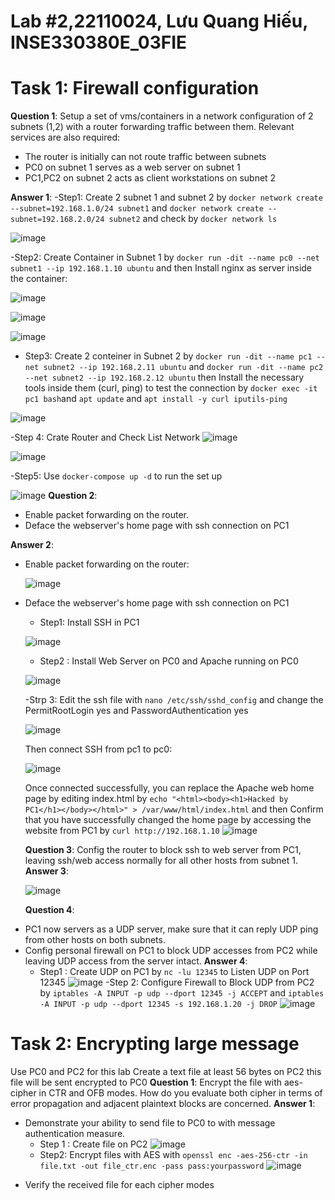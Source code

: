 # Lab #2,22110024, Lưu Quang Hiếu, INSE330380E_03FIE
# Task 1: Firewall configuration 
**Question 1**:
Setup a set of vms/containers in a network configuration of 2 subnets (1,2) with a router forwarding traffic between them. Relevant services are also required:
- The router is initially can not route traffic between subnets
- PC0 on subnet 1 serves as a web server on subnet 1
- PC1,PC2 on subnet 2 acts as client workstations on subnet 2

**Answer 1**:
-Step1: Create 2 subnet 1 and subnet 2 by `docker network create --subnet=192.168.1.0/24 subnet1` and `docker network create --subnet=192.168.2.0/24 subnet2` and check by `docker network ls` 

![image](https://github.com/user-attachments/assets/9748993d-b64c-4487-b5d4-8b7e4efa22b7)

-Step2: Create Container in Subnet 1 by `docker run -dit --name pc0 --net subnet1 --ip 192.168.1.10 ubuntu` and then Install nginx as server inside the container:

![image](https://github.com/user-attachments/assets/d0d71f8d-fb9b-4887-ba05-7edcd75b8c8a)

![image](https://github.com/user-attachments/assets/884a3ff3-6e9e-435e-a1fe-1630adcf7962)

![image](https://github.com/user-attachments/assets/6360f701-38e1-4cf3-a886-72478a1e8a7a)

- Step3: Create 2 conteiner in Subnet 2 by `docker run -dit --name pc1 --net subnet2 --ip 192.168.2.11 ubuntu` and `docker run -dit --name pc2 --net subnet2 --ip 192.168.2.12 ubuntu` then Install the necessary tools inside them (curl, ping) to test the connection by `docker exec -it pc1 bash`and `apt update` and `apt install -y curl iputils-ping`
  
![image](https://github.com/user-attachments/assets/6839e8a0-a560-491e-9177-6a0aa96d32e2)

-Step 4: Crate Router and Check List Network 
![image](https://github.com/user-attachments/assets/17e08207-f307-44f3-aa2d-fb2128874664)

![image](https://github.com/user-attachments/assets/2533d77a-69b6-41f9-83c4-d321b21e211f)

-Step5: Use `docker-compose up -d` to run the set up

![image](https://github.com/user-attachments/assets/69eddf11-2a0f-42bc-91e7-68346ad60893)
**Question 2**:
- Enable packet forwarding on the router.
- Deface the webserver's home page with ssh connection on PC1

**Answer 2**:
* Enable packet forwarding on the router:

  ![image](https://github.com/user-attachments/assets/c86d0934-218e-401a-8946-75a7ef581fc7)
* Deface the webserver's home page with ssh connection on PC1
  
  - Step1: Install SSH in PC1
    
  ![image](https://github.com/user-attachments/assets/9ab7fe11-acd1-4635-ad94-086467d6121c)
 
  - Step2 : Install Web Server on PC0 and Apache running on PC0

  ![image](https://github.com/user-attachments/assets/090a6665-cdfd-4515-b00a-00e70028b89d)

  -Strp 3: Edit the ssh file with `nano /etc/ssh/sshd_config` and change the PermitRootLogin yes and PasswordAuthentication yes
  
  ![image](https://github.com/user-attachments/assets/bd6b44a6-092b-4dec-888c-6dc18266979e)

  Then connect SSH from pc1 to pc0:

  ![image](https://github.com/user-attachments/assets/1acccafe-b42d-43a9-801f-f8fcedd516a6)
  
  Once connected successfully, you can replace the Apache web home page by editing index.html by `echo "<html><body><h1>Hacked by PC1</h1></body></html>" > /var/www/html/index.html` and then Confirm that you have successfully changed the home page by accessing the website from PC1 by `curl http://192.168.1.10`
  ![image](https://github.com/user-attachments/assets/54b8a92a-c92d-4c27-b9d4-730a91d5c8be)
  
  **Question 3**:
  Config the router to block ssh to web server from PC1, leaving ssh/web access normally for all other hosts from subnet 1.
  **Answer 3**:
  
  ![image](https://github.com/user-attachments/assets/449c320c-190b-4ee5-bd94-7408690f1bb6)

  **Question 4**:
- PC1 now servers as a UDP server, make sure that it can reply UDP ping from other hosts on both subnets.
- Config personal firewall on PC1 to block UDP accesses from PC2 while leaving UDP access from the server intact.
  **Answer 4**:
  - Step1 : Create UDP on PC1 by `nc -lu 12345` to Listen UDP on Port 12345
  ![image](https://github.com/user-attachments/assets/c49efb8b-50df-4488-ad38-9c65614fa3e7)
  -Step 2: Configure Firewall to Block UDP from PC2 by `iptables -A INPUT -p udp --dport 12345 -j ACCEPT` and `iptables -A INPUT -p udp --dport 12345 -s 192.168.1.20 -j DROP`
 ![image](https://github.com/user-attachments/assets/921e955f-543b-42a8-a3ff-983951692a37)

# Task 2: Encrypting large message 
Use PC0 and PC2 for this lab 
Create a text file at least 56 bytes on PC2 this file will be sent encrypted to PC0
**Question 1**:
Encrypt the file with aes-cipher in CTR and OFB modes. How do you evaluate both cipher in terms of error propagation and adjacent plaintext blocks are concerned. 
**Answer 1**:
* Demonstrate your ability to send file to PC0 to with message authentication measure.
  - Step 1 : Create  file on PC2
  ![image](https://github.com/user-attachments/assets/9e3d504b-327a-4f51-aac6-03ae56e75463)
  - Step2: Encrypt files with AES with `openssl enc -aes-256-ctr -in file.txt -out file_ctr.enc -pass pass:yourpassword`
  ![image](https://github.com/user-attachments/assets/4b9b20b3-baf4-4927-979d-ee91a51e0cfa)


- Verify the received file for each cipher modes












